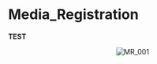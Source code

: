 # Media_Registration

<b>TEST</B>

<center>

 ![MR_001](https://user-images.githubusercontent.com/14056593/62061092-125d1880-b1ec-11e9-95be-a77a03ad543a.JPG)

</center>
 

 



